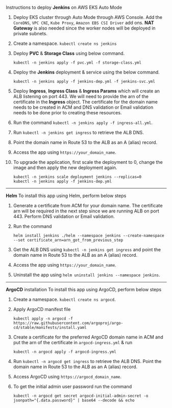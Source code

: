 Instructions to deploy **Jenkins** on AWS EKS Auto Mode
  1. Deploy EKS cluster through Auto Mode through AWS Console. Add the ` CoreDNS `, ` VPC CNI `, ` Kube Proxy `, `Amazon EBS CSI Driver` add ons. **NAT Gateway** is also needed since the worker nodes will be deployed in private subnets.
  2. Create a namespace. ` kubectl create ns jenkins `
  3. Deploy **PVC** & **Storage Class** using below command.

     ```
     kubectl -n jenkins apply -f pvc.yml -f storage-class.yml
     ```
  4. Deploy the **Jenkins** deployment & service using the below command.

     ```
     kubectl -n jenkins apply -f jenkins-dep.yml -f jenkins-svc.yml
     ```
  5. Deploy **Ingress**, **Ingress Class** & **Ingress Params** which will create an ALB listening on port 443. We will need to provide the arn of the certificate in the **Ingress** object. The certificate for the domain name needs to be created in ACM and DNS validation or Email validation needs to be done prior to creating these resources.
  6. Run the command ` kubectl -n jenkins apply -f ingress-all.yml `.
  7. Run ` kubectl -n jenkins get ingress ` to retrieve the ALB DNS.
  8. Point the domain name in Route 53 to the ALB as an A (alias) record.
  9. Access the app using ` https://your_domain_name `.
 10. To upgrade the application, first scale the deployment to 0, change the image and then apply the new deployment again.
     ```
     kubectl -n jenkins scale deployment jenkins --replicas=0
     kubectl -n jenkins apply -f jenkins-dep.yml
     ```

---------------------

**Helm**
To install this app using Helm, perform below steps
  1. Generate a certificate from ACM for your domain name. The certificate arn will be required in the next step since we are running ALB on port 443. Perform DNS validation or Email validation.
  2. Run the command

     ```
     helm install jenkins ./helm --namespace jenkins --create-namespace --set certificate_arn=arn_got_from_previous_step
     ```
  4. Get the ALB DNS using ` kubectl -n jenkins get ingress ` and point the domain name in Route 53 to the ALB as an A (alias) record.
  5. Access the app using ` https://your_domain_name `.
  6. Uninstall the app using ` helm uninstall jenkins --namespace jenkins `.

-----------------------------

**ArgoCD** installation
To install this app using ArgoCD, perform below steps
  1. Create a namespace. ` kubectl create ns argocd `.
  2. Apply ArgoCD manifest file
     
     ```
     kubectl apply -n argocd -f https://raw.githubusercontent.com/argoproj/argo-cd/stable/manifests/install.yaml
     ```
  3. Create a certificate for the preferred ArgoCD domain name in ACM and put the arn of the certificate in ` argocd-ingress.yml ` & run

     ```
     kubectl -n argocd apply -f argocd-ingress.yml
     ```
  4. Run ` kubectl -n argocd get ingress ` to retrieve the ALB DNS. Point the domain name in Route 53 to the ALB as an A (alias) record.
  5. Access ArgoCD using ` https://argocd_domain_name `.
  6. To get the initial admin user password run the command

     ```
     kubectl -n argocd get secret argocd-initial-admin-secret -o jsonpath="{.data.password}" | base64 --decode && echo
     ```
